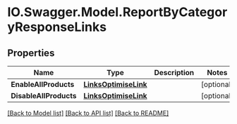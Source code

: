 # IO.Swagger.Model.ReportByCategoryResponseLinks
## Properties

Name | Type | Description | Notes
------------ | ------------- | ------------- | -------------
**EnableAllProducts** | [**LinksOptimiseLink**](LinksOptimiseLink.md) |  | [optional] 
**DisableAllProducts** | [**LinksOptimiseLink**](LinksOptimiseLink.md) |  | [optional] 

[[Back to Model list]](../README.md#documentation-for-models) [[Back to API list]](../README.md#documentation-for-api-endpoints) [[Back to README]](../README.md)

